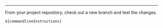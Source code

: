 <!-- Note: Commandline instructions are added into where the placeholder string first appears --->

---

From your project repository, check out a new branch and test the changes.

```
${commandlineInstructions}
```
